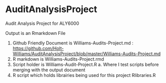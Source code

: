 # AuditAnalysisProject
 
Audit Analysis Project for ALY6000

Output is an Rmarkdown File

1. Github Friendly Document is Williams-Audits-Project.md : https://github.com/Holt-Williams/AuditAnalysisProject/blob/master/Williams-Audits-Project.md
2. R markdown is Williams-Audits-Project.rmd
3. Script holder is Williams-Audit-Project.R
 a. Where I test scripts before merging with the output document
4. R script which holds librairies being used for this project Rlibraries.R
